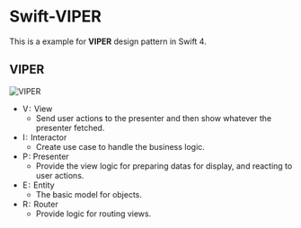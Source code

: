 # Swift-VIPER

This is a example for **VIPER** design pattern in Swift 4.

## VIPER 

![VIPER](https://i.postimg.cc/DyWHyRMx/viper.png)

- V :  View
	-  Send user actions to the presenter and then show whatever the presenter fetched.
- I :  Interactor
	-  Create use case to handle the business logic.
- P : Presenter
	- Provide the view logic for preparing datas for display, and  reacting to user actions.
- E :  Entity
	- The basic model for objects.
- R :  Router
	- Provide logic for routing views.
